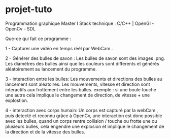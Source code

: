 # projet-tuto
Programmation graphique Master I
Stack technique : C/C++ |  OpenGl - OpenCv - SDL 


Que-ce qui fait ce programme : 

1 - Capturer une vidéo en temps réél par WebCam . 
  
  
2 - Générer des bulles de savon :
    Les bulles de savon sont des images .png.
    Les diamètres des bulles ainsi que les couleurs sont differents et générés aléatoirement au lancement du programme.
    
    
3 - interaction entre les bulles:
    Les mouvements et directions des bulles au lancement sont aléatoires.
    Les mouvements, vitesse et direction sont interactifs aux frottement entre les bulles.
    exemple : si une boule touche une autre cela implique le changement de direction, de vitesse + une explostion.
    
    
4 - interaction avec corps humain:
    Un corps est capturé par la webCam , puis detecté et reconnu grâce à OpenCv, une interaction est donc possible avec les bulles, 
    quand un corps rentre collision / touche ou frotte une ou plusieurs bulles, cela engendre une explosion et implique le changement de la direction et de la vitesse       des bulles.

